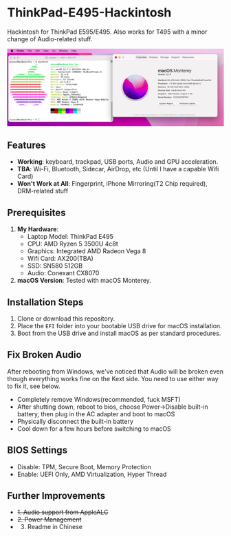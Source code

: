 # ThinkPad-E495-Hackintosh
 Hackintosh for ThinkPad E595/E495. Also works for T495 with a minor change of Audio-related stuff.

![macOS running](img/os.png)

## Features
- **Working**: keyboard, trackpad, USB ports, Audio and GPU acceleration.
- **TBA**: Wi-Fi, Bluetooth, Sidecar, AirDrop, etc (Until I have a capable Wifi Card)
- **Won't Work at All**: Fingerprint, iPhone Mirroring(T2 Chip required), DRM-related stuff

## Prerequisites
1. **My Hardware**:
   - Laptop Model: ThinkPad E495
   - CPU: AMD Ryzen 5 3500U 4c8t
   - Graphics: Integrated AMD Radeon Vega 8
   - Wifi Card: AX200(TBA)
   - SSD: SN580 512GB
   - Audio: Conexant CX8070
2. **macOS Version**: Tested with macOS Monterey.


## Installation Steps
1. Clone or download this repository.
2. Place the `EFI` folder into your bootable USB drive for macOS installation.
3. Boot from the USB drive and install macOS as per standard procedures.

## Fix Broken Audio
After rebooting from Windows, we've noticed that Audio will be broken even though everything works fine on the Kext side. You need to use either way to fix it, see below.

- Completely remove Windows(recommended, fuck MSFT)
- After shutting down, reboot to bios, choose Power->Disable built-in battery, then plug in the AC adapter and boot to macOS
- Physically disconnect the built-in battery
- Cool down for a few hours before switching to macOS

## BIOS Settings
- Disable: TPM, Secure Boot, Memory Protection
- Enable: UEFI Only, AMD Virtualization, Hyper Thread

## Further Improvements
- ~~1. Audio support from AppleALC~~
- ~~2. Power Management~~
- 3. Readme in Chinese
